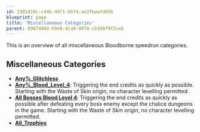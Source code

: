 ```yaml
---
id: 2381d10c-c446-49f1-b5f4-aa3fbaafd65b
blueprint: page
title: 'Miscellaneous Categories'
parent: 09074960-b9e0-4ca8-9978-cb3d8f9f2ceb
---
```

This is an overview of all miscellaneous Bloodborne speedrun categories.

## **Miscellaneous Categories**

- **[Any%\_Glitchless](/bloodborne/any-glitchless)**
- **[Any%\_Blood_Level_4](/index.php?title=Any%25_Blood_Level_4&action=edit&redlink=1 'Any% Blood Level 4 (page does not exist)')**: Triggering the end credits as quickly as possible. Starting with the Waste of Skin origin, no character levelling permitted.
- **[All Bosses Blood Level 4](/bloodborne/all-bosses-blood-level-4)**: Triggering the end credits as quickly as possible after defeating every boss enemy except the chalice dungeons in the game. Starting with the Waste of Skin origin, no character levelling permitted.
- **[All_Trophies](/index.php?title=All_Trophies&action=edit&redlink=1 'All Trophies (page does not exist)')**
